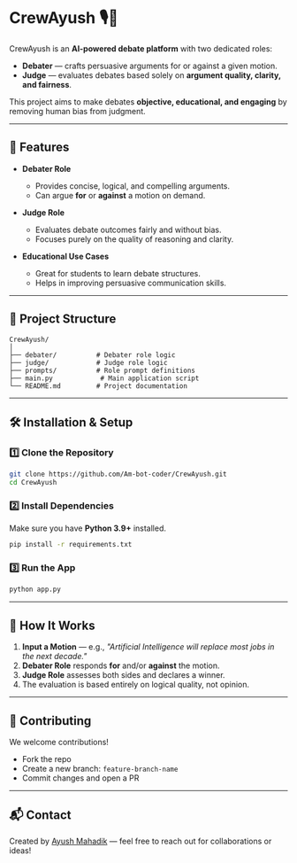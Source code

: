 # CrewAyush 🎙️🤖

CrewAyush is an **AI-powered debate platform** with two dedicated roles:

* **Debater** — crafts persuasive arguments for or against a given motion.
* **Judge** — evaluates debates based solely on **argument quality, clarity, and fairness**.

This project aims to make debates **objective, educational, and engaging** by removing human bias from judgment.

---

## 🚀 Features

* **Debater Role**

  * Provides concise, logical, and compelling arguments.
  * Can argue **for** or **against** a motion on demand.

* **Judge Role**

  * Evaluates debate outcomes fairly and without bias.
  * Focuses purely on the quality of reasoning and clarity.

* **Educational Use Cases**

  * Great for students to learn debate structures.
  * Helps in improving persuasive communication skills.

---

## 📂 Project Structure

```
CrewAyush/
│
├── debater/          # Debater role logic
├── judge/            # Judge role logic
├── prompts/          # Role prompt definitions
├── main.py            # Main application script
└── README.md         # Project documentation
```

---

## 🛠️ Installation & Setup

### 1️⃣ Clone the Repository

```bash
git clone https://github.com/Am-bot-coder/CrewAyush.git
cd CrewAyush
```

### 2️⃣ Install Dependencies

Make sure you have **Python 3.9+** installed.

```bash
pip install -r requirements.txt
```

### 3️⃣ Run the App

```bash
python app.py
```

---

## 🧠 How It Works

1. **Input a Motion** — e.g., *"Artificial Intelligence will replace most jobs in the next decade."*
2. **Debater Role** responds **for** and/or **against** the motion.
3. **Judge Role** assesses both sides and declares a winner.
4. The evaluation is based entirely on logical quality, not opinion.

---

## 🤝 Contributing

We welcome contributions!

* Fork the repo
* Create a new branch: `feature-branch-name`
* Commit changes and open a PR

---



## 📬 Contact

Created by [Ayush Mahadik](https://github.com/Am-bot-coder) — feel free to reach out for collaborations or ideas!
